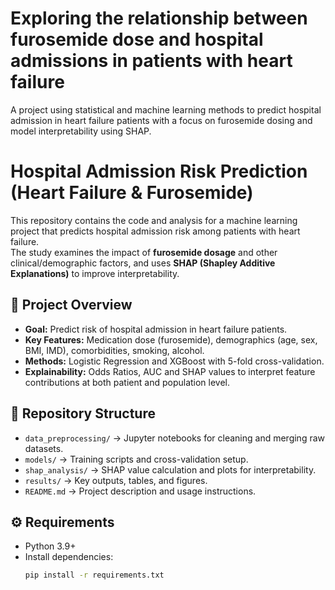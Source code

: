 # Exploring the relationship between furosemide dose and hospital admissions in patients with heart failure
A project using statistical and machine learning methods to predict hospital admission in heart failure patients with a focus on furosemide dosing and model interpretability using SHAP.
# Hospital Admission Risk Prediction (Heart Failure & Furosemide)

This repository contains the code and analysis for a machine learning project that predicts hospital admission risk among patients with heart failure.  
The study examines the impact of **furosemide dosage** and other clinical/demographic factors, and uses **SHAP (Shapley Additive Explanations)** to improve interpretability.

## 📌 Project Overview
- **Goal:** Predict risk of hospital admission in heart failure patients.  
- **Key Features:** Medication dose (furosemide), demographics (age, sex, BMI, IMD), comorbidities, smoking, alcohol.  
- **Methods:** Logistic Regression and XGBoost with 5-fold cross-validation.  
- **Explainability:** Odds Ratios, AUC and SHAP values to interpret feature contributions at both patient and population level.  

## 📂 Repository Structure
- `data_preprocessing/` → Jupyter notebooks for cleaning and merging raw datasets.  
- `models/` → Training scripts and cross-validation setup.  
- `shap_analysis/` → SHAP value calculation and plots for interpretability.  
- `results/` → Key outputs, tables, and figures.  
- `README.md` → Project description and usage instructions.  

## ⚙️ Requirements
- Python 3.9+  
- Install dependencies:  
  ```bash
  pip install -r requirements.txt
